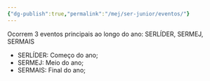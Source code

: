 ```yaml
---
{"dg-publish":true,"permalink":"/mej/ser-junior/eventos/"}
---
```


Ocorrem 3 eventos principais ao longo do ano: SERLÍDER, SERMEJ, SERMAIS
- SERLÍDER: Começo do ano;
- SERMEJ: Meio do ano;
- SERMAIS: Final do ano;